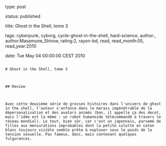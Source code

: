 type: post
status: published
title: Ghost in the Shell, tome 3
tags:  cyberpunk,  cyborg,  cycle-ghost-in-the-shell,  hard-science, author:, author:Masamune_Shirow, rating:2, rayon-bd, read, read_month:05, read_year:2010
date: Tue May 04 00:00:00 CEST 2010
~~~~~~
# Ghost in the Shell, tome 3

## Review

Avec cette deuxième série de grosses histoires dans l'univers de ghost in the shell, l'auteur s'enfonce dans le marais impénétrable de la dépersonalisation et des avatars animés (bon, il appelle ça des decot, mais l'idée est la même : un robot humanoïde télécommandé à travers le réseau mondial). Le tout, bien sûr, car c'est un japonnais, parsemé de filles aux mensurations improbables dont la petite culotte en coton blanc toujours visible semble prête à exploser sous le poids de la tension sexuelle. Pas fameux, donc, mais contenant quelques fulgurances.